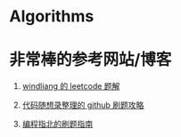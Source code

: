 # Algorithms


# 非常棒的参考网站/博客

1. [windliang 的 leetcode 题解](https://leetcode.wang/)

2. [代码随想录整理的 github 刷题攻略](https://github.com/youngyangyang04/leetcode-master)

3. [编程指北的刷题指南](https://zhuanlan.zhihu.com/p/297648394)

